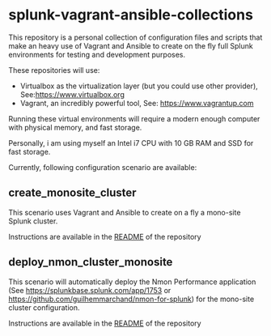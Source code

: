 # splunk-vagrant-ansible-collections

This repository is a personal collection of configuration files and scripts that make an heavy use of Vagrant and Ansible to create on the fly full Splunk environments for testing and development purposes.

These repositories will use:

- Virtualbox as the virtualization layer (but you could use other provider), See:https://www.virtualbox.org
- Vagrant, an incredibly powerful tool, See: https://www.vagrantup.com

Running these virtual environments will require a modern enough computer with physical memory, and fast storage.

Personally, i am using myself an Intel i7 CPU with 10 GB RAM and SSD for fast storage.

Currently, following configuration scenario are available:

## create_monosite_cluster

This scenario uses Vagrant and Ansible to create on a fly a mono-site Splunk cluster.

Instructions are available in the [README](https://github.com/guilhemmarchand/splunk-vagrant-ansible-collections/tree/master/create_monosite_cluster) of the repository

## deploy_nmon_cluster_monosite

This scenario will automatically deploy the Nmon Performance application (See https://splunkbase.splunk.com/app/1753 or https://github.com/guilhemmarchand/nmon-for-splunk) for the mono-site cluster configuration.

Instructions are available in the [README](https://github.com/guilhemmarchand/splunk-vagrant-ansible-collections/tree/master/deploy_nmon_cluster_monosite) of the repository
